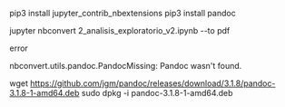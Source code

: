 
pip3 install jupyter_contrib_nbextensions
pip3 install pandoc

jupyter nbconvert  2_analisis_exploratorio_v2.ipynb --to pdf

error

nbconvert.utils.pandoc.PandocMissing: Pandoc wasn't found.

wget https://github.com/jgm/pandoc/releases/download/3.1.8/pandoc-3.1.8-1-amd64.deb
sudo dpkg -i  pandoc-3.1.8-1-amd64.deb
